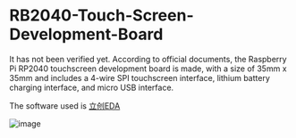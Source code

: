 # RB2040-Touch-Screen-Development-Board
It has not been verified yet. According to official documents, the Raspberry Pi RP2040 touchscreen development board is made, with a size of 35mm x 35mm and includes a 4-wire SPI touchscreen interface, lithium battery charging interface, and micro USB interface.   

The software used is [立创EDA](https://lceda.cn/page/download?src=index)    

![image](https://github.com/SongZihui-sudo/RB2040-Touch-Screen-Development-Board/assets/77034643/2a50f527-b57e-4536-944e-f305b9176a95)

